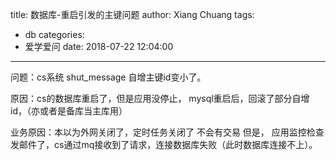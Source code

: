 title: 数据库-重启引发的主键问题
author: Xiang Chuang
tags:
  - db
categories:
  - 爱学爱问
date: 2018-07-22 12:04:00
---
问题：cs系统 shut_message  自增主键id变小了。

原因：cs的数据库重启了，但是应用没停止，   mysql重启后，回滚了部分自增id，（亦或者是备库当主库用）


业务原因：本以为外网关闭了，定时任务关闭了 不会有交易
但是，  应用监控检查发邮件了，cs通过mq接收到了请求，连接数据库失败（此时数据库连接不上）。